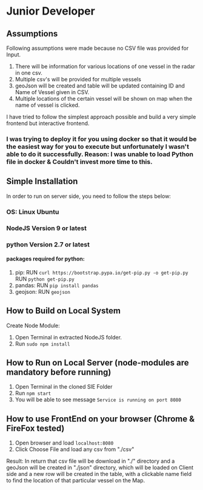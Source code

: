# Junior Developer

## Assumptions

Following assumptions were made because no CSV file was provided for Input.
1. There will be information for various locations of one vessel in the radar in one csv.
2. Multiple csv's will be provided for multiple vessels 
3. geoJson will be created and table will be updated containing ID and Name of Vessel given in CSV. 
4. Multiple locations of the certain vessel will be shown on map when the name of vessel is clicked.

I have tried to follow the simplest approach possible and build a very simple frontend but interactive frontend.

### I was trying to deploy it for you using docker so that it would be the easiest way for you to execute but unfortunately I wasn't able to do it successfully. Reason: I was unable to load Python file in docker & Couldn't invest more time to this.


## Simple Installation

In order to run on server side, you need to follow the steps below:
### OS: Linux Ubuntu

### NodeJS Version 9 or latest
### python Version 2.7 or latest

#### packages required for python: 
1. pip:
	RUN `curl https://bootstrap.pypa.io/get-pip.py -o get-pip.py`
	RUN `python get-pip.py`
2. pandas: RUN `pip install pandas`
3. geojson: RUN `geojson`

## How to Build on Local System

Create Node Module:

1. Open Terminal in extracted NodeJS folder.
2. Run `sudo npm install`


## How to Run on Local Server (node-modules are mandatory before running) 
1. Open Terminal in the cloned SIE Folder 
2. Run `npm start`
3. You will be able to see message `Service is running on port 8080`

## How to use FrontEnd on your browser (Chrome & FireFox tested)
1. Open browser and load `localhost:8080`
2. Click Choose File and load any csv from "./csv"

Result: In return that csv file will be download in "./" directory and a geoJson will be created in "./json" directory, which will be loaded on Client side and a new row will be created in the table, with a clickable name field to find the location of that particular vessel on the Map.


